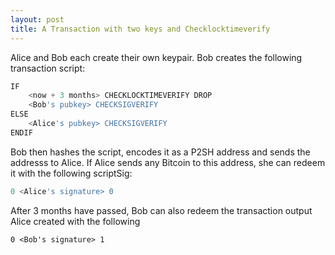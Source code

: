 ```yaml
---
layout: post
title: A Transaction with two keys and Checklocktimeverify
---
```


Alice and Bob each create their own keypair. 
Bob creates the following transaction script:

```javascript
IF
    <now + 3 months> CHECKLOCKTIMEVERIFY DROP
    <Bob's pubkey> CHECKSIGVERIFY
ELSE
    <Alice's pubkey> CHECKSIGVERIFY
ENDIF
```

Bob then hashes the script, encodes it as a P2SH address and sends the addresss to Alice.
If Alice sends any Bitcoin to this address, she can redeem it with the following scriptSig: 
```javascript 
0 <Alice's signature> 0
```
After 3 months have passed, Bob can also redeem the transaction output Alice created with the following
```
0 <Bob's signature> 1
```
